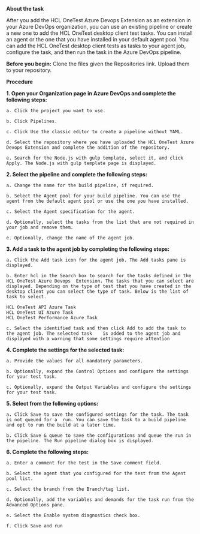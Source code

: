 **About the task**

After you add the HCL OneTest Azure Devops Extension as an extension in your Azure DevOps organization, you can use an existing pipeline or create a new one to add the HCL OneTest desktop client test tasks. You can install an agent or the one that you have installed in your default agent pool. You can add the HCL OneTest desktop client tests as tasks to your agent job, configure the task, and then run the task in the Azure DevOps pipeline.

**Before you begin:** Clone the files given the Repositories link. Upload them to your repository.

**Procedure** 

**1. Open your Organization page in Azure DevOps and complete the following steps:**

   	a. Click the project you want to use. 
   
   	b. Click Pipelines. 
   
   	c. Click Use the classic editor to create a pipeline without YAML.
   
   	d. Select the repository where you have uploaded the HCL OneTest Azure Devops Extension and complete the addition of the repository.
   
   	e. Search for the Node.js with gulp template, select it, and click Apply. The Node.js with gulp template page is displayed.

**2. Select the pipeline and complete the following steps:**


	a. Change the name for the build pipeline, if required. 
		
	b. Select the Agent pool for your build pipeline. You can use the agent from the default agent pool or use the one you have installed. 
		
	c. Select the Agent specification for the agent. 
		
	d. Optionally, select the tasks from the list that are not required in your job and remove them.
 		
	e. Optionally, change the name of the agent job.

**3. Add a task to the agent job by completing the following steps:**


	a. Click the Add task icon for the agent job. The Add tasks pane is displayed.

	b. Enter hcl in the Search box to search for the tasks defined in the HCL OneTest Azure Devops  Extension. The tasks that you can select are displayed. Depending on the type of test that you have created in the desktop client you can select the type of task. Below is the list of task to select.
		
	HCL OneTest API Azure Task
	HCL OneTest UI Azure Task
	HCL OneTest Performance Azure Task

	c. Select the identified task and then click Add to add the task to the agent job. The selected task    is added to the agent job and displayed with a warning that some settings require attention

**4. Complete the settings for the selected task:**

	a. Provide the values for all mandatory parameters.
		
	b. Optionally, expand the Control Options and configure the settings for your test task.

	c. Optionally, expand the Output Variables and configure the settings for your test task.

**5. Select from the following options:**

	a. Click Save to save the configured settings for the task. The task is not queued for a  run. You can save the task to a build pipeline and opt to run the build at a later time. 

	b. Click Save & queue to save the configurations and queue the run in the pipeline. The Run pipeline dialog box is displayed.

**6. Complete the following steps:**

	a. Enter a comment for the test in the Save comment field.

	b. Select the agent that you configured for the test from the Agent pool list.

	c. Select the branch from the Branch/tag list. 

	d. Optionally, add the variables and demands for the task run from the Advanced Options pane. 

	e. Select the Enable system diagnostics check box. 

	f. Click Save and run
